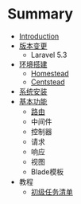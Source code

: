 # Summary

* [Introduction](README.md)
* [版本变更](版本变更.md)
    * Laravel 5.3
* [环境搭建](chapter1.md)
    * [Homestead](homestead.md)
    * [Centstead](centstead.md)
* [系统安装](安装.md)
* [基本功能](基本功能.md)
    * [路由](路由.md)
    * 中间件
    * 控制器
    * 请求
    * 响应
    * 视图
    * Blade模板
* 教程
    * [初级任务清单](初级任务清单.md)

